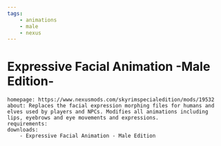 ```yaml
---
tags:
    - animations
    - male
    - nexus
---
```


# Expressive Facial Animation -Male Edition-

```project_info
homepage: https://www.nexusmods.com/skyrimspecialedition/mods/19532
about: Replaces the facial expression morphing files for humans and elves used by players and NPCs. Modifies all animations including lips, eyebrows and eye movements and expressions.
requirements:
downloads:
    - Expressive Facial Animation - Male Edition
```
